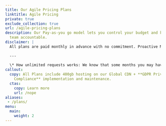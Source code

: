 ```yaml
---
title: Our Agile Pricing Plans
linktitle: Agile Pricing
private: true
exclude_collection: true
url: /agile-pricing-plans
description: Our Pay-as-you go model lets you control your budget and keeps our
  team accountable.
disclaimer: | 
  All plans are paid monthly in advance with no commitment. Proactive Management and Ongoing Care plans are for existing or migration customers only.
  
  ---
  
  \* How unlimited requests works: We know that some months you may have more requests than others, so instead of you worrying about cost, we approach the work as "smoothing out" over a period of time. If the average amount of time is significantly more than planned, we will speak to you about either a higher plan or spreading the work out over time.
callout:
  copy: All Plans include 400gb hosting on our Global CDN + **GDPR Privacy
    Compliance** implementation and maintenance.
  ctas:
    copy: Learn more
    url: /nope
aliases:
 - /plans/
menu:
  main: 
    weight: 2
---
```

